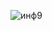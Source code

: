 ![инф9](https://user-images.githubusercontent.com/87744721/151493005-7baebfa5-d0da-41a2-b543-3c73747830b3.JPG)
